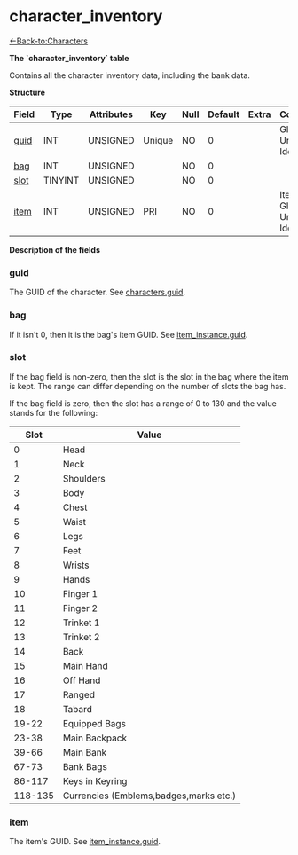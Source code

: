 # character\_inventory

[<-Back-to:Characters](database-characters.md)

**The \`character\_inventory\` table**

Contains all the character inventory data, including the bank data.

**Structure**

| Field     | Type    | Attributes | Key    | Null | Default | Extra | Comment                       |
| --------- | ------- | ---------- | ------ | ---- | ------- | ----- | ----------------------------- |
| [guid][1] | INT     | UNSIGNED   | Unique | NO   | 0       |       | Global Unique Identifier      |
| [bag][2]  | INT     | UNSIGNED   |        | NO   | 0       |       |                               |
| [slot][3] | TINYINT | UNSIGNED   |        | NO   | 0       |       |                               |
| [item][4] | INT     | UNSIGNED   | PRI    | NO   | 0       |       | Item Global Unique Identifier |

[1]: #guid
[2]: #bag
[3]: #slot
[4]: #item

**Description of the fields**

### guid

The GUID of the character. See [characters.guid](characters#guid).

### bag

If it isn't 0, then it is the bag's item GUID. See [item\_instance.guid](item_instance#guid).

### slot

If the bag field is non-zero, then the slot is the slot in the bag where the item is kept. The range can differ depending on the number of slots the bag has.

If the bag field is zero, then the slot has a range of 0 to 130 and the value stands for the following:

| Slot    | Value                                  |
| ------- | -------------------------------------- |
| 0       | Head                                   |
| 1       | Neck                                   |
| 2       | Shoulders                              |
| 3       | Body                                   |
| 4       | Chest                                  |
| 5       | Waist                                  |
| 6       | Legs                                   |
| 7       | Feet                                   |
| 8       | Wrists                                 |
| 9       | Hands                                  |
| 10      | Finger 1                               |
| 11      | Finger 2                               |
| 12      | Trinket 1                              |
| 13      | Trinket 2                              |
| 14      | Back                                   |
| 15      | Main Hand                              |
| 16      | Off Hand                               |
| 17      | Ranged                                 |
| 18      | Tabard                                 |
| 19-22   | Equipped Bags                          |
| 23-38   | Main Backpack                          |
| 39-66   | Main Bank                              |
| 67-73   | Bank Bags                              |
| 86-117  | Keys in Keyring                        |
| 118-135 | Currencies (Emblems,badges,marks etc.) |

### item

The item's GUID. See [item\_instance.guid](item_instance#guid).
